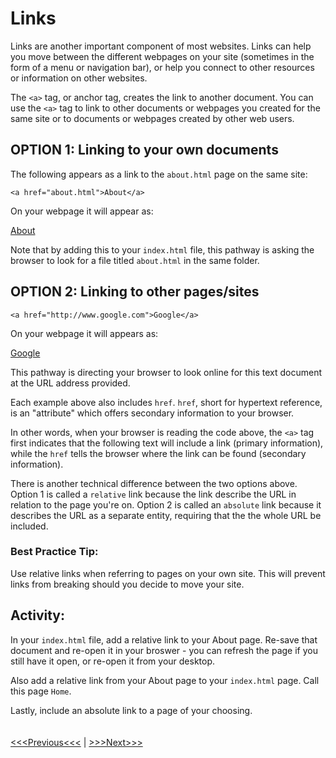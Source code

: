 # Links

Links are another important component of most websites. Links can help you move between the different webpages on your site (sometimes in the form of a menu or navigation bar), or help you connect to other resources or information on other websites.

The `<a>` tag, or anchor tag, creates the link to another document. You can use the `<a>` tag to link to other documents or webpages you created for the same site or to documents or webpages created by other web users. 

## OPTION 1: Linking to your own documents

The following appears as a link to the `about.html` page on the same site: 

```
<a href="about.html">About</a>
```

On your webpage it will appear as:

[About](about.html)  

Note that by adding this to your `index.html` file, this pathway is asking the browser to look for a file titled `about.html` in the same folder. 

## OPTION 2: Linking to other pages/sites

```
<a href="http://www.google.com">Google</a>
```

On your webpage it will appears as:

<a href="http://www.google.com">Google </a>

This pathway is directing your browser to look online for this text document at the URL address provided.

Each example above also includes `href`. `href`, short for hypertext reference, is an "attribute" which offers secondary information to your browser. 

In other words, when your browser is reading the code above, the `<a>` tag first indicates that the following text will include a link (primary information), while the `href` tells the browser where the link can be found (secondary information).

There is another technical difference between the two options above. Option 1 is called a `relative` link because the link  describe the URL in relation to the page you're on. Option 2 is called an `absolute` link because it describes the URL as a separate entity, requiring that the the whole URL be included.

### Best Practice Tip: 
Use relative links when referring to pages on your own site. This will prevent links from breaking should you decide to move your site.

## Activity:
In your `index.html` file, add a relative link to your About page. Re-save that document and re-open it in your broswer - you can refresh the page if you still have it open, or re-open it from your desktop.

Also add a relative link from your About page to your `index.html` page. Call this page `Home`.

Lastly, include an absolute link to a page of your choosing.
<br/>
<br/>
<br/>
[<<<Previous<<<](p_and_h.md) | [>>>Next>>>](images.md)
